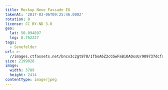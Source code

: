 ```yaml
---
title: Mockup Neue Fassade EG
takenAt: '2017-03-06T09:25:46.000Z'
rotation: 0
license: CC BY-ND 3.0
geo:
  lat: 50.094897
  lng: 8.762227
tags:
  - Senefelder
url: >-
  //images.ctfassets.net/bncv3c2gt878/1fboA6Z2cCGwFaBiOAOxsU/909737dcfa229f152a3f77186575289d/mockup-neue-fassade-eg_33164942411_o
size: 2199028
image:
  width: 3789
  height: 2414
contentType: image/jpeg
---
```


